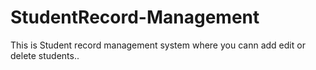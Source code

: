 # StudentRecord-Management
This is Student record management system where you cann add edit or delete students..
